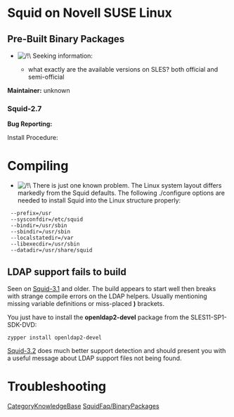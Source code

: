 # Squid on Novell SUSE Linux

## Pre-Built Binary Packages

  - ![/\!\\](https://wiki.squid-cache.org/wiki/squidtheme/img/alert.png)
    Seeking information:
    
      - what exactly are the available versions on SLES? both official
        and semi-official

**Maintainer:** unknown

### Squid-2.7

**Bug Reporting:**
[](https://bugzilla.novell.com/buglist.cgi?quicksearch=squid)

Install Procedure:

# Compiling

  - ![/\!\\](https://wiki.squid-cache.org/wiki/squidtheme/img/alert.png)
    There is just one known problem. The Linux system layout differs
    markedly from the Squid defaults. The following ./configure options
    are needed to install Squid into the Linux structure properly:

<!-- end list -->

``` 
 --prefix=/usr
 --sysconfdir=/etc/squid
 --bindir=/usr/sbin
 --sbindir=/usr/sbin
 --localstatedir=/var
 --libexecdir=/usr/sbin
 --datadir=/usr/share/squid
```

## LDAP support fails to build

Seen on
[Squid-3.1](/Releases/Squid-3.1#)
and older. The build appears to start well then breaks with strange
compile errors on the LDAP helpers. Usually mentioning missing variable
definitions or miss-placed **)** brackets.

You just have to install the **openldap2-devel** package from the
SLES11-SP1-SDK-DVD:

    zypper install openldap2-devel

[Squid-3.2](/Releases/Squid-3.2#)
does much better support detection and should present you with a useful
message about LDAP support files not being found.

# Troubleshooting

[CategoryKnowledgeBase](/CategoryKnowledgeBase#)
[SquidFaq/BinaryPackages](/SquidFaq/BinaryPackages#)
